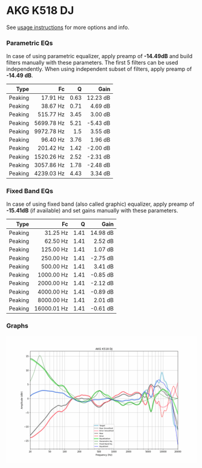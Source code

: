 # AKG K518 DJ
See [usage instructions](https://github.com/jaakkopasanen/AutoEq#usage) for more options and info.

### Parametric EQs
In case of using parametric equalizer, apply preamp of **-14.49dB** and build filters manually
with these parameters. The first 5 filters can be used independently.
When using independent subset of filters, apply preamp of **-14.49 dB**.

| Type    | Fc         |    Q | Gain     |
|--------:|-----------:|-----:|---------:|
| Peaking | 17.91 Hz   | 0.63 | 12.23 dB |
| Peaking | 38.67 Hz   | 0.71 | 4.69 dB  |
| Peaking | 515.77 Hz  | 3.45 | 3.00 dB  |
| Peaking | 5699.78 Hz | 5.21 | -5.43 dB |
| Peaking | 9972.78 Hz | 1.5  | 3.55 dB  |
| Peaking | 96.40 Hz   | 3.76 | 1.96 dB  |
| Peaking | 201.42 Hz  | 1.42 | -2.00 dB |
| Peaking | 1520.26 Hz | 2.52 | -2.31 dB |
| Peaking | 3057.86 Hz | 1.78 | -2.48 dB |
| Peaking | 4239.03 Hz | 4.43 | 3.34 dB  |

### Fixed Band EQs
In case of using fixed band (also called graphic) equalizer, apply preamp of **-15.41dB**
(if available) and set gains manually with these parameters.

| Type    | Fc          |    Q | Gain     |
|--------:|------------:|-----:|---------:|
| Peaking | 31.25 Hz    | 1.41 | 14.98 dB |
| Peaking | 62.50 Hz    | 1.41 | 2.52 dB  |
| Peaking | 125.00 Hz   | 1.41 | 1.07 dB  |
| Peaking | 250.00 Hz   | 1.41 | -2.75 dB |
| Peaking | 500.00 Hz   | 1.41 | 3.41 dB  |
| Peaking | 1000.00 Hz  | 1.41 | -0.85 dB |
| Peaking | 2000.00 Hz  | 1.41 | -2.12 dB |
| Peaking | 4000.00 Hz  | 1.41 | -0.89 dB |
| Peaking | 8000.00 Hz  | 1.41 | 2.01 dB  |
| Peaking | 16000.01 Hz | 1.41 | -0.61 dB |

### Graphs
![](./AKG%20K518%20DJ.png)